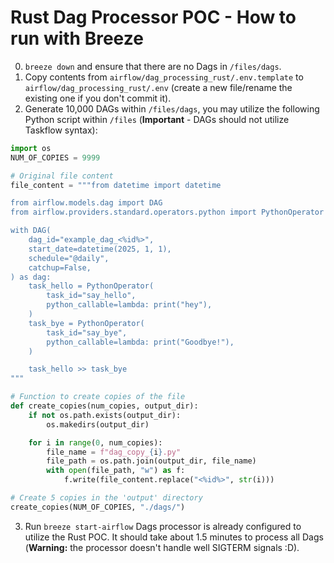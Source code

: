Rust Dag Processor POC - How to run with Breeze
===============================================

0. `breeze down` and ensure that there are no Dags in `/files/dags`.
1. Copy contents from `airflow/dag_processing_rust/.env.template` to `airflow/dag_processing_rust/.env` (create a new file/rename the existing one if you don't commit it).
2. Generate 10,000 DAGs within `/files/dags`, you may utilize the following Python script within `/files` (**Important** - DAGs should not utilize Taskflow syntax):
```python
import os
NUM_OF_COPIES = 9999

# Original file content
file_content = """from datetime import datetime

from airflow.models.dag import DAG
from airflow.providers.standard.operators.python import PythonOperator

with DAG(
    dag_id="example_dag_<%id%>",
    start_date=datetime(2025, 1, 1),
    schedule="@daily",
    catchup=False,
) as dag:
    task_hello = PythonOperator(
        task_id="say_hello",
        python_callable=lambda: print("hey"),
    )
    task_bye = PythonOperator(
        task_id="say_bye",
        python_callable=lambda: print("Goodbye!"),
    )

    task_hello >> task_bye
"""

# Function to create copies of the file
def create_copies(num_copies, output_dir):
    if not os.path.exists(output_dir):
        os.makedirs(output_dir)

    for i in range(0, num_copies):
        file_name = f"dag_copy_{i}.py"
        file_path = os.path.join(output_dir, file_name)
        with open(file_path, "w") as f:
            f.write(file_content.replace("<%id%>", str(i)))

# Create 5 copies in the 'output' directory
create_copies(NUM_OF_COPIES, "./dags/")
```
3. Run `breeze start-airflow` Dags processor is already configured to utilize the Rust POC. It should take about 1.5 minutes to process all Dags (**Warning:** the processor doesn't handle well SIGTERM signals :D).